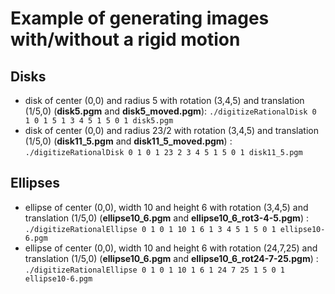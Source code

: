 # Example of generating images with/without a rigid motion

## Disks
- disk of center (0,0) and radius 5 with rotation (3,4,5) and translation (1/5,0) (**disk5.pgm** and **disk5_moved.pgm**):
`
./digitizeRationalDisk 0 1 0 1 5 1 3 4 5 1 5 0 1 disk5.pgm
`
- disk of center (0,0) and radius 23/2 with rotation (3,4,5) and translation (1/5,0) (**disk11_5.pgm** and **disk11_5_moved.pgm**) :
`
./digitizeRationalDisk 0 1 0 1 23 2 3 4 5 1 5 0 1 disk11_5.pgm
`
## Ellipses
- ellipse of center (0,0), width 10 and height 6 with rotation (3,4,5) and translation (1/5,0) (**ellipse10_6.pgm** and **ellipse10_6_rot3-4-5.pgm**) :
`
 ./digitizeRationalEllipse 0 1 0 1 10 1 6 1 3 4 5 1 5 0 1 ellipse10-6.pgm
 `
- ellipse of center (0,0), width 10 and height 6 with rotation (24,7,25) and translation (1/5,0) (**ellipse10_6.pgm** and **ellipse10_6_rot24-7-25.pgm**) :
`
./digitizeRationalEllipse 0 1 0 1 10 1 6 1 24 7 25 1 5 0 1 ellipse10-6.pgm
`
